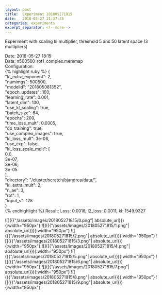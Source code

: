 ```yaml
---
layout: post
title:  Experiment 201805271815
date:   2018-05-27 21:37:45
categories: experiments
excerpt_separator: <!--more-->
---
```

Experiment with scaling kl multiplier, threshold 5 and 50 latent space (3 multipliers)  

 <!--more-->
Date: 2018-05-27 18:15  
Data: n500500_rot1_complex.memmap  
Configuration:   
{% highlight ruby %}
{  
    "kl_extra_exponent": 2,   
    "numimgs": 500500,   
    "modelid": "201805081352",   
    "epoch_updates": 100,   
    "learning_rate": 0.001,   
    "latent_dim": 100,   
    "use_kl_scaling": true,   
    "batch_size": 64,   
    "epochs": 200,   
    "time_loss_mult": 0.0005,   
    "do_training": true,   
    "use_complex_images": true,   
    "kl_loss_mult": 3e-06,   
    "use_exp": false,   
    "kl_loss_scale_mult": [  
        0.0,   
        3e-07,   
        3e-06,   
        3e-05  
    ],   
    "directory": "/cluster/scratch/bjandrea/data/",   
    "kl_extra_mult": 2,   
    "n_ae": 3,   
    "rot": 1,   
    "input_s": 128  
}  
{% endhighlight %}
Result: Loss: 0.0016, l2_loss: 0.0011, kl: 1549.9327  

![]({{"/assets/images/201805271815/0.png"| absolute_url}}){:width="950px"}
![]({{"/assets/images/201805271815/1.png"| absolute_url}}){:width="950px"}
![]({{"/assets/images/201805271815/2.png"| absolute_url}}){:width="950px"}
![]({{"/assets/images/201805271815/3.png"| absolute_url}}){:width="950px"}
![]({{"/assets/images/201805271815/4.png"| absolute_url}}){:width="950px"}
![]({{"/assets/images/201805271815/5.png"| absolute_url}}){:width="950px"}
![]({{"/assets/images/201805271815/6.png"| absolute_url}}){:width="950px"}
![]({{"/assets/images/201805271815/7.png"| absolute_url}}){:width="950px"}
![]({{"/assets/images/201805271815/8.png"| absolute_url}}){:width="950px"}
![]({{"/assets/images/201805271815/9.png"| absolute_url}}){:width="950px"}
